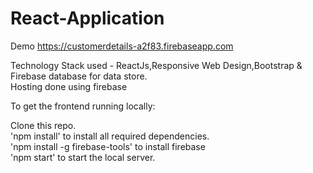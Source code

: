 # React-Application   
Demo https://customerdetails-a2f83.firebaseapp.com </br>

Technology Stack used - ReactJs,Responsive Web Design,Bootstrap & Firebase database for data store.  </br>
Hosting done using firebase</br>

To get the frontend running locally:</br>

Clone this repo.</br>
'npm install' to install all required dependencies.</br>
'npm install -g firebase-tools' to install firebase </br>
'npm start' to start the local server.</br>
